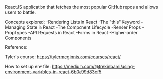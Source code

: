 ReactJS application that fetches the most popular GitHub repos and allows users to battle.

Concepts explored:
-Rendering Lists in React
-The "this" Keyword
-Managing State in React
-The Component Lifecycle
-Render Props
-PropTypes
-API Requests in React
-Forms in React
-Higher-order Components

Reference:

Tyler's course: https://tylermcginnis.com/courses/react/

How to set up env file: https://medium.com/@trekinbami/using-environment-variables-in-react-6b0a99d83cf5
